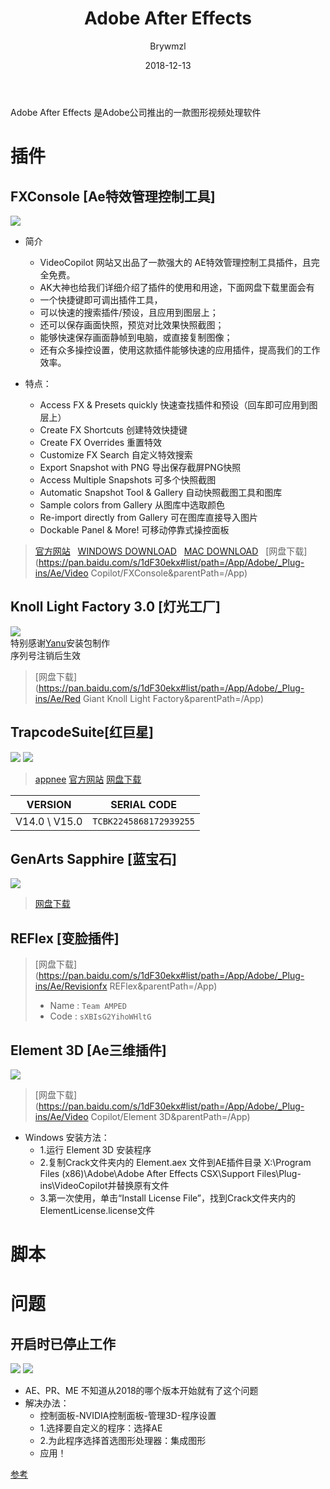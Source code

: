 ﻿---
layout:     post
title:      Adobe After Effects
date:       2018-12-13
author:     Brywmzl
tags: [Adobe,After Effects,Ae]
categories: [视频编辑]
password: 
abstract: 
message: 
---
Adobe After Effects 是Adobe公司推出的一款图形视频处理软件

<!--more-->

# 插件

## FXConsole [Ae特效管理控制工具]
![](https://www.videopanda.net/wp-content/uploads/2017/07/plugin-fx-console-tim-kiem-hieu-ung.jpg)
* 简介
	* VideoCopilot  网站又出品了一款强大的 AE特效管理控制工具插件，且完全免费。
	* AK大神也给我们详细介绍了插件的使用和用途，下面网盘下载里面会有
	* 一个快捷键即可调出插件工具，
	* 可以快速的搜索插件/预设，且应用到图层上；
	* 还可以保存画面快照，预览对比效果快照截图；
	* 能够快速保存画面静帧到电脑，或直接复制图像；
	* 还有众多操控设置，使用这款插件能够快速的应用插件，提高我们的工作效率。
    
* 特点：
	* Access FX & Presets quickly     快速查找插件和预设（回车即可应用到图层上）
	* Create FX Shortcuts         创建特效快捷键
	* Create FX Overrides           重置特效
	* Customize FX Search        自定义特效搜索
	* Export Snapshot with PNG     导出保存截屏PNG快照
	* Access Multiple Snapshots       可多个快照截图
	* Automatic Snapshot Tool & Gallery     自动快照截图工具和图库
	* Sample colors from Gallery        从图库中选取颜色
	* Re-import directly from Gallery    可在图库直接导入图片
	* Dockable Panel & More!     可移动停靠式操控面板

> [官方网站](http://www.videocopilot.net/blog/2016/10/new-workflow-plug-in-fx-console-is-now-available/)  
> [WINDOWS DOWNLOAD](http://videocopilot.net/dl/saxT2sTajE)  
> [MAC DOWNLOAD](http://videocopilot.net/dl/saxT2sTajf)  
> [网盘下载](https://pan.baidu.com/s/1dF30ekx#list/path=/App/Adobe/_Plug-ins/Ae/Video Copilot/FXConsole&parentPath=/App)   

## Knoll Light Factory 3.0 [灯光工厂]
![](/img/Adobe/AE/Knoll_Light_Factory/0.png)  
特别感谢[Yanu](http://www.ccav1.com/)安装包制作  
序列号注销后生效  
> [网盘下载](https://pan.baidu.com/s/1dF30ekx#list/path=/App/Adobe/_Plug-ins/Ae/Red Giant Knoll Light Factory&parentPath=/App)  

## TrapcodeSuite[红巨星]
![](/img/Adobe/AE/Trapcode_Suite_Installer2.jpg)
![](/img/Adobe/AE/2.png)
> [appnee](https://appnee.com/red-giant-complete-suite-universal-serial-numbers-collection/)
> [官方网站](http://www.redgiant.com/products/trapcode-suite/)
> [网盘下载](https://pan.baidu.com/s/1dF30ekx#list/path=/App/Adobe/_Plug-ins/Ae/TrapcodeSuite&parentPath=/App)

|VERSION|SERIAL CODE|
|:-:|:-:|
|V14.0 \ V15.0|`TCBK2245868172939255`|


## GenArts Sapphire [蓝宝石]
![](/img/Adobe/AE/GAS.png)
> [网盘下载](https://pan.baidu.com/s/1dF30ekx#list/path=/App/Adobe/_Plug-ins/Ae/蓝宝石插件&parentPath=/App)

## REFlex [变脸插件]
> [网盘下载](https://pan.baidu.com/s/1dF30ekx#list/path=/App/Adobe/_Plug-ins/Ae/Revisionfx REFlex&parentPath=/App)
>- Name : `Team AMPED`  
>- Code : `sXBIsG2YihoWHltG`  

## Element 3D [Ae三维插件]
![](http://imglf2.ph.126.net/TS-gLDxL9msKHi_Luwh_dg==/6631270075838355293.png)  
> [网盘下载](https://pan.baidu.com/s/1dF30ekx#list/path=/App/Adobe/_Plug-ins/Ae/Video Copilot/Element 3D&parentPath=/App)  
* Windows 安装方法：  
	* 1.运行 Element 3D 安装程序  
	* 2.复制Crack文件夹内的 Element.aex 文件到AE插件目录 X:\Program Files (x86)\Adobe\Adobe After Effects CSX\Support Files\Plug-ins\VideoCopilot并替换原有文件  
	* 3.第一次使用，单击“Install License File”，找到Crack文件夹内的ElementLicense.license文件 

# 脚本

# 问题

## 开启时已停止工作

![](/img/Adobe/AE/0.png)
![](/img/Adobe/AE/1.png)
* AE、PR、ME 不知道从2018的哪个版本开始就有了这个问题
* 解决办法：
	* 控制面板-NVIDIA控制面板-管理3D-程序设置
	* 1.选择要自定义的程序：选择AE
	* 2.为此程序选择首选图形处理器：集成图形
	* 应用！

[参考](https://baijiahao.baidu.com/s?id=1607238696071752807)